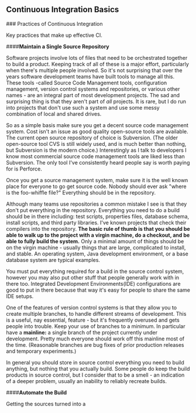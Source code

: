 ## Continuous Integration Basics

### Practices of Continuous Integration

Key practices that make up effective CI.

####**Maintain a Single Source Repository**

Software projects involve lots of files that need to be orchestrated together to build a product. Keeping track of all of these is a major effort, particularly when there's multiple people involved. So it's not surprising that over the years software development teams have built tools to manage all this. These tools -called Source Code Management tools, configuration management, version control systems and repositories, or various other names - are an integral part of most development projects. The sad and surprising thing is that they aren't part of *all* projects. It is rare, but I do run into projects that don't use such a system and use some messy combination of local and shared drives.

So as a simple basis make sure you get a decent source code management system. Cost isn't an issue as good quality open-source tools are available. The current open source repository of choice is Subversion. (The older open-source tool CVS is still widely used, and is much better than nothing, but Subversion is the modern choice.) Interestingly as I talk to developers I know most commercial source code management tools are liked less than Subversion. The only tool I've consistently heard people say is worth paying for is Perforce.

Once you get a source management system, make sure it is the well known place for everyone to go get source code. Nobody should ever ask "where is the foo-whiffle file?" Everything should be in the repository.

Although many teams use repositories a common mistake I see is that they don't put everything in the repository. Everything you need to do a build should be in there including: test scripts, properties files, database schema, install scripts, and third party libraries. I've known projects that check their compilers into the repository. **The basic rule of thumb is that you should be able to walk up to the project with a virgin machine, do a checkout, and be able to fully build the system.** Only a minimal amount of things should be on the virgin machine - usually things that are large, complicated to install, and stable. An operating system, Java development environment, or a base database system are typical examples.

You must put everything required for a build in the source control system, however you may also put other stuff that people generally work with in there too. Integrated Development Environments(IDE) configurations are good to put in there because that way it's easy for people to share the same IDE setups.

One of the features of version control systems is that they allow you to create multiple branches, to handle different streams of development. This is a useful, nay essential, feature - but it's frequently overused and gets people into trouble. Keep your use of branches to a minimum. In particular have a **mainline:** a single branch of the project currently under development. Pretty much everyone should work off this mainline most of the time. (Reasonable branches are bug fixes of prior production releases and temporary experiments.)

In general you should store in source control everything you need to build anything, but nothing that you actually build. Some people do keep the build products in source control, but I consider that to be a smell - an indication of a deeper problem, usually an inability to reliably recreate builds.

####**Automate the Build**

Getting the sources turned into a
